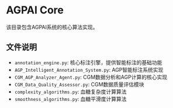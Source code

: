 # AGPAI Core

该目录包含AGPAI系统的核心算法实现。

## 文件说明

- `annotation_engine.py`: 核心标注引擎，提供智能标注的基础功能
- `AGP_Intelligent_Annotation_System.py`: AGP智能标注系统实现
- `CGM_AGP_Analyzer_Agent.py`: CGM数据分析和AGP计算的核心实现
- `CGM_Data_Quality_Assessor.py`: CGM数据质量评估模块
- `complexity_algorithms.py`: 血糖复杂度计算算法
- `smoothness_algorithms.py`: 血糖平滑度计算算法
